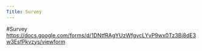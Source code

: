 ```yaml
---
Title: Survey
---
```

#Survey
https://docs.google.com/forms/d/1DNtfRAgYUzWfgvcLYvP9wx0Tz3Bi8dE3w3EsfPkvzys/viewform

